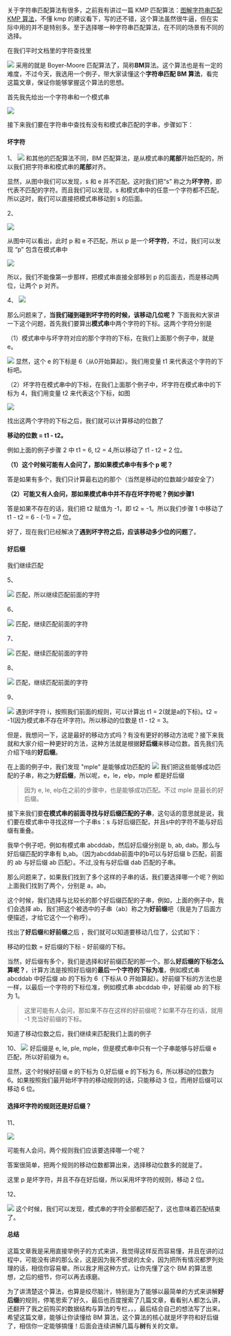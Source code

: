 关于字符串匹配算法有很多，之前我有讲过一篇 KMP 匹配算法：[图解字符串匹配 KMP 算法](https://mp.weixin.qq.com/s/8hL0z0-9adByWk-hVro7PA)，不懂 kmp 的建议看下，写的还不错，这个算法虽然很牛逼，但在实际中用的并不是特别多。至于选择哪一种字符串匹配算法，在不同的场景有不同的选择。

在我们平时文档里的字符查找里

![](https://user-gold-cdn.xitu.io/2019/6/9/16b3c82ecb65505f?w=748&h=323&f=png&s=20953)
采用的就是 Boyer-Moore 匹配算法了，简称**BM**算法。这个算法也是有一定的难度，不过今天，我选用一个例子，带大家读懂这个**字符串匹配 BM 算法**，看完这篇文章，保证你能够掌握这个算法的思想。

首先我先给出一个字符串和一个模式串


![](https://user-gold-cdn.xitu.io/2019/6/9/16b3c95fa5740bb2?w=623&h=207&f=png&s=11752)

接下来我们要在字符串中查找有没有和模式串匹配的字串，步骤如下：

#### 坏字符

1、
![](https://user-gold-cdn.xitu.io/2019/6/9/16b3c982b8550148?w=808&h=283&f=png&s=10904)
和其他的匹配算法不同，BM 匹配算法，是从模式串的**尾部**开始匹配的，所以我们把字符串和模式串的**尾部**对齐。

显然，从图中我们可以发现，s 和 e 并不匹配。这时我们把“s” 称之为**坏字符**，即代表不匹配的字符。而且我们可以发现，s 和模式串中的任意一个字符都不匹配，所以这时，我们可以直接把模式串移动到 s 的后面。

2、

![](https://user-gold-cdn.xitu.io/2019/6/9/16b3c992874dab45?w=777&h=234&f=png&s=10074)

从图中可以看出，此时 p 和 e 不匹配，所以 p 是一个**坏字符**，不过，我们可以发现 “p” 包含在模式串中

![](https://user-gold-cdn.xitu.io/2019/6/9/16b3c9b9b91c0ce7?w=358&h=229&f=png&s=4664)

所以，我们不能像第一步那样，把模式串直接全部移到 p 的后面去，而是移动两位，让两个 p 对齐。

4、
![](https://user-gold-cdn.xitu.io/2019/6/9/16b3c9d1a6d6ad62?w=750&h=170&f=png&s=8558)

那么问题来了，**当我们碰到碰到坏字符的时候，该移动几位呢？**
下面我和大家讲一下这个问题，首先我们要算出**模式串**中两个字符的下标。这两个字符分别是

（1）模式串中与坏字符对应的那个字符的下标，在我们上面那个例子中，就是 e。

![](https://user-gold-cdn.xitu.io/2019/6/9/16b3ca24df6e549c?w=742&h=301&f=png&s=18298)
显然，这个 e 的下标是 6（从0开始算起）。我们用变量 t1 来代表这个字符的下标吧。

（2）坏字符在模式串中的下标，在我们上面那个例子中，坏字符在模式串中的下标为 4，我们用变量 t2 来代表这个下标，如图

![](https://user-gold-cdn.xitu.io/2019/6/9/16b3ca759d3afe3b?w=734&h=279&f=png&s=14976)

找出这两个字符的下标之后，我们就可以计算移动的位数了

**移动的位数 = t1 - t2。**

例如上面的例子步骤 2 中 t1 = 6, t2 = 4,所以移动了 t1 - t2 = 2 位。

**（1）这个时候可能有人会问了，那如果模式串中有多个 p 呢？**

答是如果有多个，我们只计算最右边的那个（当然是移动的位数越少越安全了）

**（2）可能又有人会问，那如果模式串中并不存在坏字符呢？例如步骤1**

答是如果不存在的话，我们把 t2 赋值为 -1，即 t2 = -1。所以我们步骤 1 中移动了 t1 - t2 = 6 - (-1) = 7 位。

好了，现在我们已经解决了**遇到坏字符之后，应该移动多少位的问题**了。

#### 好后缀

我们继续匹配

5、

![](https://user-gold-cdn.xitu.io/2019/6/9/16b3cba8ca1e977c?w=729&h=207&f=png&s=9101)
匹配，所以继续匹配前面的字符

6、

![](https://user-gold-cdn.xitu.io/2019/6/9/16b3cbb43b3ed33e?w=774&h=226&f=png&s=9674)
匹配，继续匹配前面的字符

7、

![](https://user-gold-cdn.xitu.io/2019/6/9/16b3cbbe1648642a?w=720&h=230&f=png&s=9416)
匹配，继续匹配前面的字符

8、

![](https://user-gold-cdn.xitu.io/2019/6/9/16b3cbc4a86af530?w=724&h=234&f=png&s=9558)
匹配，继续匹配前面的字符

9、

![](https://user-gold-cdn.xitu.io/2019/6/9/16b3cbd17b892f22?w=742&h=242&f=png&s=9808)
遇到坏字符 i，按照我们前面的规则，可以计算出 t1 = 2(就是a的下标)。t2 = -1(因为模式串不存在坏字符)。所以移动的位数是 t1 - t2 = 3。

但是，我想问一下，这是最好的移动方式吗？有没有更好的移动方法呢？接下来我就和大家介绍一种更好的方法，这种方法就是根据**好后缀**来移动位数。首先我们先介绍下啥的**好后缀**。

在上面的例子中，我们发现 "mple" 是能够成功匹配的
![](https://user-gold-cdn.xitu.io/2019/6/9/16b3cc250b3f096e?w=786&h=222&f=png&s=10054)
我们把这些能够成功匹配的子串，称之为**好后缀**，所以呢，e，le，elp，mple 都是好后缀
> 因为 e, le, elp在之前的步骤中，也是能够成功匹配。不过 mple 是最长的好后缀。

接下来我们要**在模式串的前面寻找与好后缀匹配的子串**，这句话的意思就是说，我们要在模式串中寻找这样一个子串s：s 与好后缀匹配，并且s中的字符不能与好后缀有重叠。

我举个例子吧，例如有模式串 abcddab，然后好后缀分别是 b, ab, dab。那么与好后缀匹配的字串有 b,ab。（因为abcddab前面中的b可以与好后缀 b 匹配，前面的 ab 与好后缀 ab 匹配）。不过,没有与好后缀 dab 匹配的子串。

那么问题来了，如果我们找到了多个这样的子串的话，我们要选择哪一个呢？例如上面我们找到了两个，分别是 a，ab。

这个时候，我们选择与比较长的那个好后缀匹配的子串，例如，上面的例子中，我们会选择 ab，我们把这个被选中的子串（ab）称之为**好前缀**吧（我是为了后面方便描述，才给它这个一个称呼）。

找出了**好后缀**和**好前缀**之后 ，我们就可以知道要移动几位了，公式如下：

移动的位数 = 好后缀的下标 - 好前缀的下标。

当然，好后缀有多个，我们是选择和好前缀匹配的那一个。那么**好后缀的下标怎么算呢？**，计算方法是按照好后缀的**最后一个字符的下标为准**，例如模式串 abcddab 中好后缀 ab 的下标为 6（下标从 0 开始算起）。好前缀下标的方法也是一样，以最后一个字符的下标位准，例如模式串 abcddab 中，好前缀 ab 的下标为 1。

> 这里可能有人会问，那如果不存在这样的好前缀呢？如果不存在的话，就用 -1 充当好前缀的下标。

知道了移动位数之后，我们继续来匹配我们上面的例子

10、
![](https://user-gold-cdn.xitu.io/2019/6/9/16b3cbd17b892f22?w=742&h=242&f=png&s=9808)
好后缀是 e, le, ple, mple，但是模式串中只有一个子串能够与好后缀 e 匹配，所以好前缀为 e。

显然，这个时候好前缀 e 的下标为 0,好后缀 e 的下标为 6，所以移动的位数为 6。如果按照我们最开始坏字符的移动规则的话，只能移动 3 位，而用好后缀可以移动 6 位。

#### 选择坏字符的规则还是好后缀？

11、

![](https://user-gold-cdn.xitu.io/2019/6/10/16b3cfd9384e77f3?w=756&h=246&f=png&s=9905)

可能有人会问，两个规则我们应该要选择哪一个呢？

答案很简单，把两个规则的移动位数都算出来，选择移动位数多的就是了。

这里 p 是坏字符，并且不存在好后缀，所以采用坏字符的规则，移动 2 位。

12、

![](https://user-gold-cdn.xitu.io/2019/6/10/16b3d0481b35d998?w=817&h=220&f=png&s=9705)
这个时候，我们可以发现，模式串的字符全部都匹配了，这也意味着匹配结束了。

#### 总结

这篇文章我是采用直接举例子的方式来讲，我觉得这样反而容易懂，并且在讲的过程中，可能没有讲的那么全，这是因为我不想说的太全，因为把所有情况都罗列处理的话，相信你容易晕。所以我才用这种方式，让你先懂了这个 BM 的算法思想，之后的细节，你可以再去琢磨。

为了讲清楚这个算法，也算是绞尽脑汁，特别是为了能够以最简单的方式来讲解**好后缀**的规则，停笔思索了好久，最后也百度搜索了几篇文章，看看别人都怎么讲，还翻开了我之前购买的数据结构与算法的专栏，，，最后结合自己的想法写了出来。希望这篇文章，能够让你读懂给 BM 算法，这个算法的核心就是坏字符和好后缀了，相信你一定能够搞懂！后面会连续讲解几篇与**树**有关的文章。

